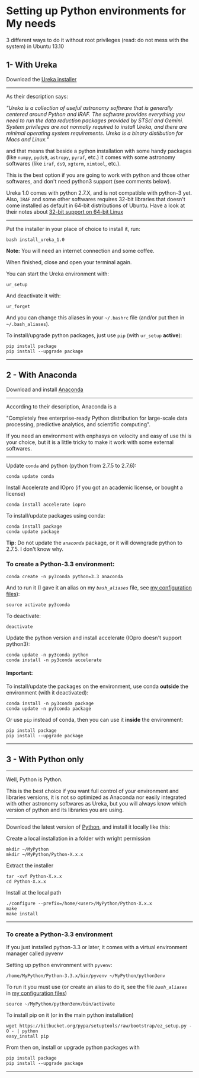 
# Setting up Python environments for My needs

3 different ways to do it without root privileges (read: do not mess with the
system) in Ubuntu 13.10

## 1- With Ureka

Download the [Ureka installer](http://ssb.stsci.edu/ureka/)

---

As their description says:

_"Ureka is a collection of useful astronomy software that is generally centered
around Python and IRAF. The software provides everything you need to run the
data reduction packages provided by STScI and Gemini. System privileges are not
normally required to install Ureka, and there are minimal operating system
requirements. Ureka is a binary distibution for Macs and Linux."_

and that means that beside a python installation with some handy packages (like
`numpy`, `pyds9`, `astropy`, `pyraf`, etc.) it comes with some astronomy
softwares (like `iraf`, `ds9`, `xgterm`, `ximtool`, etc.).

This is the best option if you are going to work with python and those other
softwares, and don't need python3 support (see comments below).

Ureka 1.0 comes with python 2.7.X, and is not compatible with python-3 yet.
Also, `IRAF` and some other softwares requires 32-bit libraries that doesn't
come installed as default in 64-bit distributions of Ubuntu.
Have a look at their notes about [32-bit support on 64-bit
Linux](http://ssb.stsci.edu/ureka/1.0/docs/32bit_iraf.html)

---

Put the installer in your place of choice to install it, run:

    bash install_ureka_1.0

__Note:__ You will need an internet connection and some coffee.

When finished, close and open your terminal again.

You can start the Ureka environment with:

    ur_setup

And deactivate it with:

    ur_forget

And you can change this aliases in your `~/.bashrc` file (and/or put then in
`~/.bash_aliases`).

To install/upgrade python packages, just use `pip` (with `ur_setup` __active__):

    pip install package
    pip install --upgrade package

---

## 2 - With Anaconda

Download and install [Anaconda](https://store.continuum.io/cshop/anaconda/#)

---

According to their description, Anaconda is a

   "Completely free enterprise-ready Python distribution for large-scale data
processing, predictive analytics, and scientific computing".

If you need an environment with enphasys on velocity and easy of use thi is your
choice, but it is a little tricky to make it work with some external softwares.

---

Update `conda` and python (python from 2.7.5 to 2.7.6):

    conda update conda

Install Accelerate and IOpro (if you got an academic license, or bought a
license)

    conda install accelerate iopro

To install/update packages using conda:

    conda install package
    conda update package

__Tip:__ Do not update the _`anaconda`_ package, or it will downgrade python to
2.7.5. I don't know why.

### To create a Python-3.3 environment:

    conda create -n py3conda python=3.3 anaconda

And to run it (I gave it an alias on my _`bash_aliases`_ file, see [my
configuration files](https://github.com/evandromr/configuration_files)):

    source activate py3conda

To deactivate:

    deactivate

Update the python version and install accelerate (IOpro doesn't support
python3):

    conda update -n py3conda python
    conda install -n py3conda accelerate

#### Important:
To install/update the packages on the environment, use conda __outside__ the
environment (with it deactivated):

    conda install -n py3conda package
    conda update -n py3conda package

Or use `pip` instead of conda, then you can use it __inside__ the environment:

    pip install package
    pip install --upgrade package

---

## 3 - With Python only

---

Well, Python is Python.

This is the best choice if you want full control of your environment and
libraries versions, it is not so optimized as Anaconda nor easily integrated
with other astronomy softwares as Ureka, but you will always know which version
of python and its libraries you are using.

---

Download the latest version of [Python](www.python.org), and install it locally
like this:

Create a local installation in a folder with wright permission

    mkdir ~/MyPython
    mkdir ~/MyPython/Python-X.x.x

Extract the installer

    tar -xvf Python-X.x.x
    cd Python-X.x.x

Install at the local path

    ./configure --prefix=/home/<user>/MyPython/Python-X.x.x
    make
    make install

---

### To create a Python-3.3 environment

If you just installed python-3.3 or later, it comes with a virtual environment
manager called pyvenv

Setting up python environment with `pyvenv`:

    /home/MyPython/Python-3.3.x/bin/pyvenv ~/MyPython/python3env

To run it you must use  (or create an alias to do it, see the file
_`bash_aliases`_ in [my configuration
files](https://github.com/evandromr/configuration_files))

    source ~/MyPython/python3env/bin/activate

To install pip on it (or in the main python installation)

    wget https://bitbucket.org/pypa/setuptools/raw/bootstrap/ez_setup.py -O - | python
    easy_install pip

From then on, install or upgrade python packages with

    pip install package
    pip install --upgrade package

---
